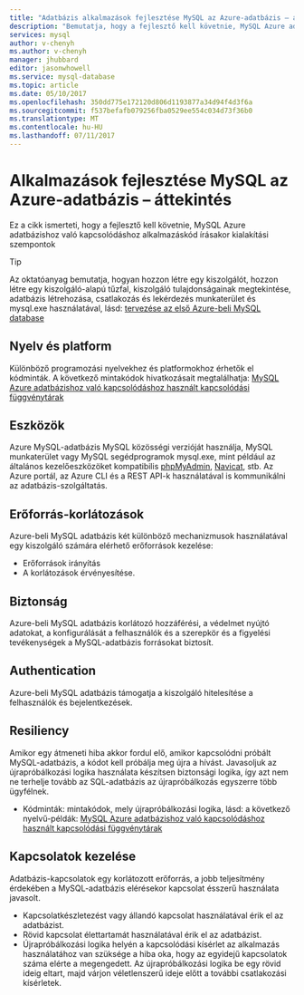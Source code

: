 ```yaml
---
title: "Adatbázis alkalmazások fejlesztése MySQL az Azure-adatbázis – áttekintés |} Microsoft Docs"
description: "Bemutatja, hogy a fejlesztő kell követnie, MySQL Azure adatbázishoz való kapcsolódáshoz alkalmazáskód írásakor kialakítási szempontok"
services: mysql
author: v-chenyh
ms.author: v-chenyh
manager: jhubbard
editor: jasonwhowell
ms.service: mysql-database
ms.topic: article
ms.date: 05/10/2017
ms.openlocfilehash: 350dd775e172120d806d1193877a34d94f4d3f6a
ms.sourcegitcommit: f537befafb079256fba0529ee554c034d73f36b0
ms.translationtype: MT
ms.contentlocale: hu-HU
ms.lasthandoff: 07/11/2017
---
```

# <a name="application-development-overview-for-azure-database-for-mysql"></a>Alkalmazások fejlesztése MySQL az Azure-adatbázis – áttekintés 
Ez a cikk ismerteti, hogy a fejlesztő kell követnie, MySQL Azure adatbázishoz való kapcsolódáshoz alkalmazáskód írásakor kialakítási szempontok 

> [!TIP]
> Az oktatóanyag bemutatja, hogyan hozzon létre egy kiszolgálót, hozzon létre egy kiszolgáló-alapú tűzfal, kiszolgáló tulajdonságainak megtekintése, adatbázis létrehozása, csatlakozás és lekérdezés munkaterület és mysql.exe használatával, lásd: [tervezése az első Azure-beli MySQL database](tutorial-design-database-using-portal.md)

## <a name="language-and-platform"></a>Nyelv és platform
Különböző programozási nyelvekhez és platformokhoz érhetők el kódminták. A következő mintakódok hivatkozásait megtalálhatja: [MySQL Azure adatbázishoz való kapcsolódáshoz használt kapcsolódási függvénytárak](concepts-connection-libraries.md)

## <a name="tools"></a>Eszközök
Azure MySQL-adatbázis MySQL közösségi verzióját használja, MySQL munkaterület vagy MySQL segédprogramok mysql.exe, mint például az általános kezelőeszközöket kompatibilis [phpMyAdmin](https://www.phpmyadmin.net/), [Navicat](https://www.navicat.com/products/navicat-for-mysql), stb. Az Azure portál, az Azure CLI és a REST API-k használatával is kommunikálni az adatbázis-szolgáltatás.

## <a name="resource-limitations"></a>Erőforrás-korlátozások
Azure-beli MySQL adatbázis két különböző mechanizmusok használatával egy kiszolgáló számára elérhető erőforrások kezelése: 
- Erőforrások irányítás 
- A korlátozások érvényesítése.

## <a name="security"></a>Biztonság
Azure-beli MySQL adatbázis korlátozó hozzáférési, a védelmet nyújtó adatokat, a konfigurálását a felhasználók és a szerepkör és a figyelési tevékenységek a MySQL-adatbázis forrásokat biztosít.

## <a name="authentication"></a>Authentication
Azure-beli MySQL adatbázis támogatja a kiszolgáló hitelesítése a felhasználók és bejelentkezések.

## <a name="resiliency"></a>Resiliency
Amikor egy átmeneti hiba akkor fordul elő, amikor kapcsolódni próbált MySQL-adatbázis, a kódot kell próbálja meg újra a hívást. Javasoljuk az újrapróbálkozási logika használata készítsen biztonsági logika, így azt nem ne terhelje tovább az SQL-adatbázis az újrapróbálkozás egyszerre több ügyfélnek.

- Kódminták: mintakódok, mely újrapróbálkozási logika, lásd: a következő nyelvű-példák: [MySQL Azure adatbázishoz való kapcsolódáshoz használt kapcsolódási függvénytárak](concepts-connection-libraries.md)

## <a name="managing-connections"></a>Kapcsolatok kezelése
Adatbázis-kapcsolatok egy korlátozott erőforrás, a jobb teljesítmény érdekében a MySQL-adatbázis elérésekor kapcsolat ésszerű használata javasolt.
- Kapcsolatkészletezést vagy állandó kapcsolat használatával érik el az adatbázist.
- Rövid kapcsolat élettartamát használatával érik el az adatbázist. 
- Újrapróbálkozási logika helyén a kapcsolódási kísérlet az alkalmazás használatához van szüksége a hiba oka, hogy az egyidejű kapcsolatok száma elérte a megengedett. Az újrapróbálkozási logika be egy rövid ideig eltart, majd várjon véletlenszerű ideje előtt a további csatlakozási kísérletek.
